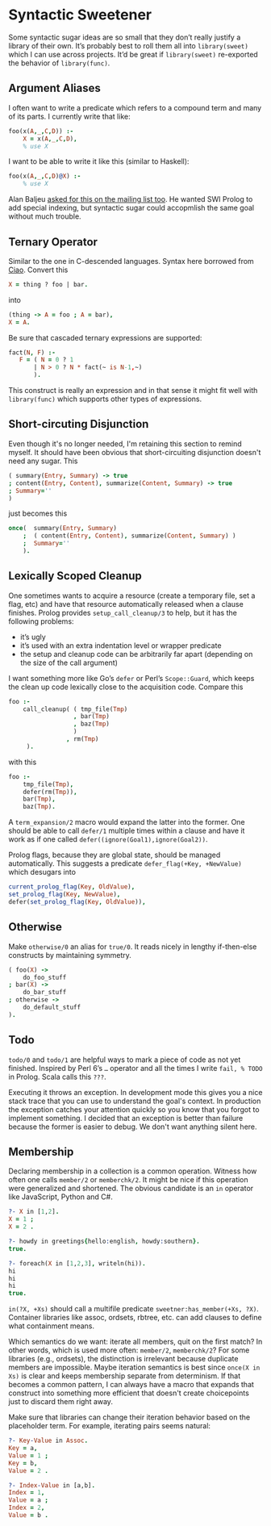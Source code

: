 # Syntactic Sweetener

Some syntactic sugar ideas are so small that they don’t really justify a library of their own. It’s probably best to roll them all into `library(sweet)` which I can use across projects.  It’d be great if `library(sweet)` re-exported the behavior of `library(func)`.

## Argument Aliases

I often want to write a predicate which refers to a compound term and many of its parts.  I currently write that like:

```prolog
foo(x(A,_,C,D)) :-
    X = x(A,_,C,D),
    % use X
```

I want to be able to write it like this (similar to Haskell):

```prolog
foo(x(A,_,C,D)@X) :-
    % use X
```

Alan Baljeu [asked for this on the mailing list too](https://lists.iai.uni-bonn.de/pipermail/swi-prolog/2013/012013.html).  He wanted SWI Prolog to add special indexing, but syntactic sugar could accopmlish the same goal without much trouble.


## Ternary Operator

Similar to the one in C-descended languages.  Syntax here borrowed from [Ciao](http://ciao-lang.org/docs/1.14/13646/CiaoDE-1.14.2-13646_ciao.html/fsyntax_doc.html). Convert this

```prolog
X = thing ? foo | bar.
```

into

```prolog
(thing -> A = foo ; A = bar),
X = A.
```

Be sure that cascaded ternary expressions are supported:

```prolog
fact(N, F) :-
   F = ( N = 0 ? 1
       | N > 0 ? N * fact(~ is N-1,~)
       ).
```

This construct is really an expression and in that sense it might fit well with `library(func)` which supports other types of expressions.

## Short-circuting Disjunction

Even though it's no longer needed, I'm retaining this section to remind myself.  It should have been obvious that short-circuiting disjunction doesn't need any sugar.  This

```prolog
( summary(Entry, Summary) -> true
; content(Entry, Content), summarize(Content, Summary) -> true
; Summary=''
)
```

just becomes this

```prolog
once(  summary(Entry, Summary)
    ;  ( content(Entry, Content), summarize(Content, Summary) )
    ;  Summary=''
    ).
```

## Lexically Scoped Cleanup

One sometimes wants to acquire a resource (create a temporary file, set a flag, etc) and have that resource automatically released when a clause finishes.  Prolog provides `setup_call_cleanup/3` to help, but it has the following problems:

  * it’s ugly
  * it’s used with an extra indentation level or wrapper predicate
  * the setup and cleanup code can be arbitrarily far apart (depending on the size of the call argument)

I want something more like Go’s `defer` or Perl’s `Scope::Guard`, which keeps the clean up code lexically close to the acquisition code.  Compare this

```prolog
foo :-
    call_cleanup( ( tmp_file(Tmp)
                  , bar(Tmp)
                  , baz(Tmp)
                  )
                , rm(Tmp)
     ).
```

with this

```prolog
foo :-
    tmp_file(Tmp),
    defer(rm(Tmp)),
    bar(Tmp),
    baz(Tmp).
```

A `term_expansion/2` macro would expand the latter into the former.  One should be able to call `defer/1` multiple times within a clause and have it work as if one called `defer((ignore(Goal1),ignore(Goal2))`.

Prolog flags, because they are global state, should be managed automatically.  This suggests a predicate `defer_flag(+Key, +NewValue)` which desugars into

```prolog
current_prolog_flag(Key, OldValue),
set_prolog_flag(Key, NewValue),
defer(set_prolog_flag(Key, OldValue)),
```


## Otherwise

Make `otherwise/0` an alias for `true/0`.  It reads nicely in lengthy if-then-else constructs by maintaining symmetry.

```prolog
( foo(X) ->
    do_foo_stuff
; bar(X) ->
    do_bar_stuff
; otherwise ->
    do_default_stuff
).
```


## Todo

`todo/0` and `todo/1` are helpful ways to mark a piece of code as not yet finished.  Inspired by Perl 6’s `…` operator and all the times I write `fail, % TODO` in Prolog.  Scala calls this `???`.

Executing it throws an exception.  In development mode this gives you a nice stack trace that you can use to understand the goal's context.  In production the exception catches your attention quickly so you know that you forgot to implement something.  I decided that an exception is better than failure because the former is easier to debug.  We don't want anything silent here.


## Membership

Declaring membership in a collection is a  common operation.  Witness how often one calls `member/2` or `memberchk/2`.  It might be nice if this operation were generalized and shortened.  The obvious candidate is an `in` operator like JavaScript, Python and C#.

```prolog
?- X in [1,2].
X = 1 ;
X = 2 .

?- howdy in greetings{hello:english, howdy:southern}.
true.

?- foreach(X in [1,2,3], writeln(hi)).
hi
hi
hi
true.
```

`in(?X, +Xs)` should call a multifile predicate `sweetner:has_member(+Xs, ?X)`.  Container libraries like assoc, ordsets, rbtree, etc. can add clauses to define what containment means.

Which semantics do we want: iterate all members, quit on the first match?  In other words, which is used more often: `member/2`, `memberchk/2`?  For some libraries (e.g., ordsets), the distinction is irrelevant because duplicate members are impossible.  Maybe iteration semantics is best since `once(X in Xs)` is clear and keeps membership separate from determinism.  If that becomes a common pattern, I can always have a macro that expands that construct into something more efficient that doesn't create choicepoints just to discard them right away.

Make sure that libraries can change their iteration behavior based on the placeholder term.  For example, iterating pairs seems natural:

```prolog
?- Key-Value in Assoc.
Key = a,
Value = 1 ;
Key = b,
Value = 2 .

?- Index-Value in [a,b].
Index = 1,
Value = a ;
Index = 2,
Value = b .
```
